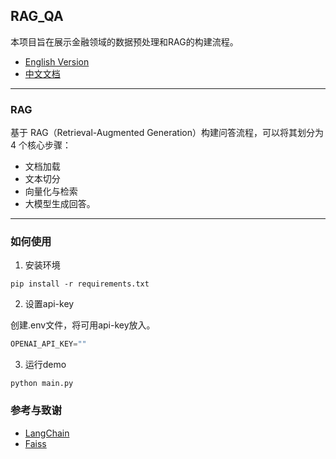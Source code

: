 ## RAG_QA
本项目旨在展示金融领域的数据预处理和RAG的构建流程。

- [English Version](README.md)  
- [中文文档](README.zh.md)

---

### RAG

基于 RAG（Retrieval-Augmented Generation）构建问答流程，可以将其划分为 4 个核心步骤：
- 文档加载
- 文本切分
- 向量化与检索
- 大模型生成回答。

--- 

### 如何使用
1. 安装环境
```
pip install -r requirements.txt
```

2. 设置api-key

创建.env文件，将可用api-key放入。
```python
OPENAI_API_KEY=""
```

3. 运行demo
```
python main.py
```

### 参考与致谢

- [LangChain](https://github.com/langchain-ai/langchain)
- [Faiss](https://github.com/facebookresearch/faiss)   
